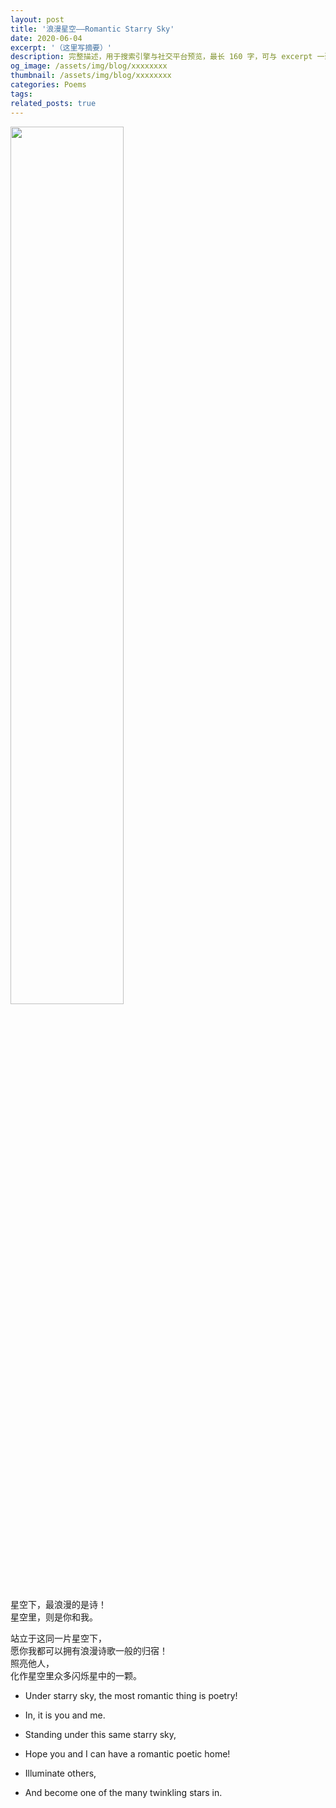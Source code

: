 ```yaml
---
layout: post
title: '浪漫星空——Romantic Starry Sky'
date: 2020-06-04
excerpt: '（这里写摘要）'
description: 完整描述，用于搜索引擎与社交平台预览，最长 160 字，可与 excerpt 一致
og_image: /assets/img/blog/xxxxxxxx
thumbnail: /assets/img/blog/xxxxxxxx
categories: Poems
tags: 
related_posts: true
---
```


<img src="{{ '/assets/img/blog/xxxxxxxx' | relative_url }}" style="width:60%;">

星空下，最浪漫的是诗！  
星空里，则是你和我。

站立于这同一片星空下，  
愿你我都可以拥有浪漫诗歌一般的归宿！  
照亮他人，  
化作星空里众多闪烁星中的一颗。

- Under starry sky, the most romantic thing is poetry!
- In, it is you and me.

- Standing under this same starry sky,
- Hope you and I can have a romantic poetic home!
- Illuminate others,
- And become one of the many twinkling stars in.